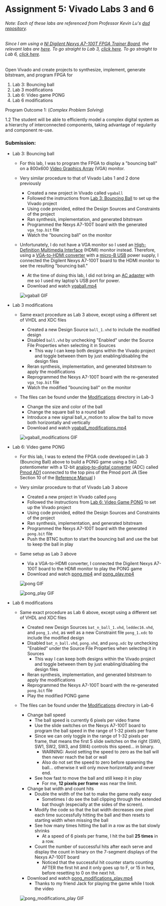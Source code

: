 # Assignment 5: Vivado Labs 3 and 6
###### Note: Each of these labs are referenced from Professor Kevin Lu's [dsd repository](https://github.com/kevinwlu/dsd).

###### Since I am using a [NI Digilent Nexys A7-100T FPGA Trainer Board](https://digilent.com/reference/programmable-logic/nexys-a7/start?redirect=1), the relevant labs are [here](https://github.com/kevinwlu/dsd/tree/master/Nexys-A7). To go straight to Lab 3, [click here](https://github.com/kevinwlu/dsd/tree/master/Nexys-A7/Lab-3). To go straight to Lab 6, [click here](https://github.com/kevinwlu/dsd/tree/master/Nexys-A7/Lab-6).

Open Vivado and create projects to synthesize, implement, generate bitstream, and program FPGA for
1. Lab 3: Bouncing ball
2. Lab 3 modifications
3. Lab 6: Video game PONG
4. Lab 6 modifications


Program Outcome 1: (*Complex Problem Solving*)

1.2 The student will be able to efficiently model a complex digital system as a hierarchy of interconnected components, taking advantage of regularity and component re-use.

### Submission:

- Lab 3: Bouncing ball
	- For this lab, I was to program the FPGA to display a "bouncing ball" on a 800x600 [Video Graphics Array](https://en.wikipedia.org/wiki/Video_Graphics_Array) (VGA) monitor.
	- Very similar procedure to that of Vivado Labs 1 and 2 done previously
		- Created a new project in Vivado called `vgaball`
		- Followed the instructions from [Lab 3: Bouncing Ball](https://github.com/kevinwlu/dsd/tree/master/Nexys-A7/Lab-3#lab-3-bouncing-ball) to set up the Vivado project
		- Using code provided, edited the Design Sources and Constraints of the project
		- Ran synthesis, implementation, and generated bitstream
		- Programmed the Nexys A7-100T board with the generated `vga_top.bit` file
		- Watch the "bouncing ball" on the monitor
	- Unfortunately, I do not have a VGA monitor so I used an [High-Definition Multimedia Interface](https://en.wikipedia.org/wiki/HDMI) (HDMI) monitor instead. Therefore, using a [VGA-to-HDMI converter](https://www.ventioncable.com/product/vga-to-hdmi-converter/) with a [micro-B USB](https://en.wikipedia.org/wiki/USB_hardware) power supply, I connected the Digilent Nexys A7-100T board to the HDMI monitor to see the resulting "bouncing ball."
		- At the time of doing this lab, I did not bring an [AC adapter](https://en.wikipedia.org/wiki/AC_adapter) with me so I used my laptop's USB port for power.
		- Download and watch [vgaball.mp4](./videos/vgaball.mp4)
		
		![vgaball GIF](./vgaball.gif)
	

- Lab 3 modifications
	- Same exact procedure as Lab 3 above, except using a different set of VHDL and XDC files
		- Created a new Design Source `ball_1.vhd` to include the modified design
		- Disabled `ball.vhd` by unchecking "Enabled" under the Source File Properties when selecting it in Sources
			- This way I can keep both designs within the Vivado project and toggle between them by just enabling/disabling the design files
		- Reran synthesis, implementation, and generated bitstream to apply the modifications
		- Reprogrammed the Nexys A7-100T board with the re-generated `vga_top.bit` file
		- Watch the modified "bouncing ball" on the monitor
	- The files can be found under the [Modifications](https://github.com/kevinwlu/dsd/tree/master/Nexys-A7/Lab-3/Modifications) directory in Lab-3
		- Change the size and color of the ball
		- Change the square ball to a round ball
		- Introduce a new signal ball_x_motion to allow the ball to move both horizontally and vertically
		- Download and watch [vgaball_modifications.mp4](./videos/vgaball_modifications.mp4)
		
		![vgaball_modifications GIF](./vgaball_modifications.gif)


- Lab 6: Video game PONG
	- For this lab, I was to extend the FPGA code developed in Lab 3 (Bouncing Ball) above to build a PONG game using a 5kΩ potentiometer with a 12-bit [analog-to-digital converter](https://en.wikipedia.org/wiki/Analog-to-digital_converter) (ADC) called [Pmod AD1](https://digilent.com/shop/pmod-ad1-two-12-bit-a-d-inputs/) connected to the top pins of the Pmod port JA (See Section 10 of the [Reference Manual](https://digilent.com/reference/_media/reference/programmable-logic/nexys-a7/nexys-a7_rm.pdf) )
	- Very similar procedure to that of Vivado Lab 3 above
		- Created a new project in Vivado called `pong`
		- Followed the instructions from [Lab 6: Video Game PONG](https://github.com/kevinwlu/dsd/tree/master/Nexys-A7/Lab-6#lab-6-video-game-pong) to set up the Vivado project
		- Using code provided, edited the Design Sources and Constraints of the project
		- Ran synthesis, implementation, and generated bitstream
		- Programmed the Nexys A7-100T board with the generated `pong.bit` file
		- Push the BTNC button to start the bouncing ball and use the bat to keep the ball in play
	- Same setup as Lab 3 above
		- Via a VGA-to-HDMI converter, I connected the Digilent Nexys A7-100T board to the HDMI monitor to play the PONG game
		- Download and watch [pong.mp4](./videos/pong.mp4) and [pong_play.mp4](./videos/pong_play.mp4)
		
		![pong GIF](./pong.gif)
		
		![pong_play GIF](./pong_play.gif)
	
	
- Lab 6 modifications
	- Same exact procedure as Lab 6 above, except using a different set of VHDL and XDC files
		- Created new Design Sources `bat_n_ball_1.vhd`, `leddec16.vhd`, and `pong_1.vhd`, as well as a new Constraint file `pong_1.xdc` to include the modified design
		- Disabled `bat_n_ball.vhd`, `pong.vhd`, and `pong.xdc` by unchecking "Enabled" under the Source File Properties when selecting it in Sources
			- This way I can keep both designs within the Vivado project and toggle between them by just enabling/disabling the design files
		- Reran synthesis, implementation, and generated bitstream to apply the modifications
		- Reprogrammed the Nexys A7-100T board with the re-generated `pong.bit` file
		- Play the modified PONG game
	- The files can be found under the [Modifications](https://github.com/kevinwlu/dsd/tree/master/Nexys-A7/Lab-6/Modifications) directory in Lab-6
		- Change ball speed
			- The ball speed is currently 6 pixels per video frame
			- Use the slide switches on the Nexys A7-100T board to program the ball speed in the range of 1-32 pixels per frame
			- Since we can only toggle in the range of 1-32 pixels per frame, that means the first 5 slide switches on the right (SW0, SW1, SW2, SW3, and SW4) controls this speed... in binary.
				- WARNING: Avoid setting the speed to zero as the ball will then never reach the bat or wall
				- Also do not set the speed to zero before spawning the ball... otherwise it will only move horizontally and never end.
			- See how fast to move the ball and still keep it in play
				- For me, **12 pixels per frame** was near the limit.
		- Change bat width and count hits
			- Double the width of the bat to make the game really easy
				- Sometimes I do see the ball clipping through the extended bat though (especially at the sides of the screen).
			- Modify the code so that the bat width decreases one pixel each time successfully hitting the ball and then resets to starting width when missing the ball
			- See how many times hitting the ball in a row as the bat slowly shrinks
				- At a speed of 6 pixels per frame, I hit the ball **25 times** in a row.
			- Count the number of successful hits after each serve and display the count in binary on the 7-segment displays of the Nexys A7-100T board
				- Noticed that the successful hit counter starts counting AFTER the first hit and it only goes up to F, or 15 in hex, before resetting to 0 on the next hit.
		- Download and watch [pong_modifications_play.mp4](./videos/pong_modifications_play.mp4)
			- Thanks to my friend Jack for playing the game while I took the video
		
		![pong_modifications_play GIF](./pong_modifications_play.gif)